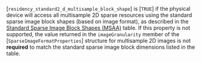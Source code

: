 [`residency_standard2_d_multisample_block_shape`] is [`TRUE`] if the
physical device will access all multisample 2D sparse resources using
the standard sparse image block shapes (based on image format), as
described in the [Standard Sparse
Image Block Shapes (MSAA)](https://www.khronos.org/registry/vulkan/specs/1.3-extensions/html/vkspec.html#sparsememory-sparseblockshapesmsaa) table.
If this property is not supported, the value returned in the
`imageGranularity` member of the [`SparseImageFormatProperties`]
structure for multisample 2D images is not  **required**  to match the
standard sparse image block dimensions listed in the table.